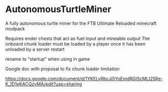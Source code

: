 # AutonomousTurtleMiner
A fully autonomous turtle miner for the FTB Ultimate Reloaded minecraft modpack

Requires ender chests that act as fuel input and mineable output
The onboard chunk loader must be loaded by a player once it has been unloaded by a server restart

rename to "startup" when using in game

Google doc with proposal to fix chunk loader limitation

https://docs.google.com/document/d/1YKELyRbcJi5YoEmdRGlScMLI25Re-K_1D1eKACQzyMA/edit?usp=sharing
